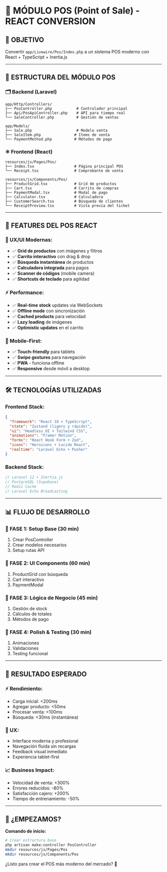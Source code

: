 # 🏪 MÓDULO POS (Point of Sale) - REACT CONVERSION

## 🎯 **OBJETIVO**
Convertir `app/Livewire/Pos/Index.php` a un sistema POS moderno con React + TypeScript + Inertia.js

---

## 📁 **ESTRUCTURA DEL MÓDULO POS**

### **🗂️ Backend (Laravel)**
```
app/Http/Controllers/
├── PosController.php           # Controlador principal
├── Api/PosApiController.php    # API para tiempo real
└── SaleController.php          # Gestión de ventas

app/Models/
├── Sale.php                    # Modelo venta
├── SaleItem.php               # Items de venta
└── PaymentMethod.php          # Métodos de pago
```

### **⚛️ Frontend (React)**
```
resources/js/Pages/Pos/
├── Index.tsx                  # Página principal POS
└── Receipt.tsx                # Comprobante de venta

resources/js/Components/Pos/
├── ProductGrid.tsx            # Grid de productos
├── Cart.tsx                   # Carrito de compras
├── PaymentModal.tsx           # Modal de pago
├── Calculator.tsx             # Calculadora
├── CustomerSearch.tsx         # Búsqueda de clientes
└── ReceiptPreview.tsx         # Vista previa del ticket
```

---

## 🚀 **FEATURES DEL POS REACT**

### **💫 UX/UI Modernas:**
- ✅ **Grid de productos** con imágenes y filtros
- ✅ **Carrito interactivo** con drag & drop
- ✅ **Búsqueda instantánea** de productos
- ✅ **Calculadora integrada** para pagos
- ✅ **Scanner de códigos** (mobile camera)
- ✅ **Shortcuts de teclado** para agilidad

### **⚡ Performance:**
- ✅ **Real-time stock** updates via WebSockets
- ✅ **Offline mode** con sincronización
- ✅ **Cached products** para velocidad
- ✅ **Lazy loading** de imágenes
- ✅ **Optimistic updates** en el carrito

### **📱 Mobile-First:**
- ✅ **Touch-friendly** para tablets
- ✅ **Swipe gestures** para navegación
- ✅ **PWA** - funciona offline
- ✅ **Responsive** desde móvil a desktop

---

## 🛠️ **TECNOLOGÍAS UTILIZADAS**

### **Frontend Stack:**
```json
{
  "framework": "React 18 + TypeScript",
  "state": "Zustand (ligero y rápido)",
  "ui": "Headless UI + Tailwind CSS",
  "animations": "Framer Motion",
  "forms": "React Hook Form + Zod",
  "icons": "Heroicons + Lucide React",
  "realtime": "Laravel Echo + Pusher"
}
```

### **Backend Stack:**
```php
// Laravel 12 + Inertia.js
// PostgreSQL (Supabase)
// Redis Cache
// Laravel Echo Broadcasting
```

---

## 📊 **FLUJO DE DESARROLLO**

### **🔄 FASE 1: Setup Base (30 min)**
1. Crear PosController
2. Crear modelos necesarios
3. Setup rutas API

### **🔄 FASE 2: UI Components (60 min)**
1. ProductGrid con búsqueda
2. Cart interactivo
3. PaymentModal

### **🔄 FASE 3: Lógica de Negocio (45 min)**
1. Gestión de stock
2. Cálculos de totales
3. Métodos de pago

### **🔄 FASE 4: Polish & Testing (30 min)**
1. Animaciones
2. Validaciones
3. Testing funcional

---

## 🎯 **RESULTADO ESPERADO**

### **⚡ Rendimiento:**
- Carga inicial: <200ms
- Agregar producto: <50ms
- Procesar venta: <100ms
- Búsqueda: <30ms (instantánea)

### **🎨 UX:**
- Interface moderna y profesional
- Navegación fluida sin recargas
- Feedback visual inmediato
- Experiencia tablet-first

### **📈 Business Impact:**
- Velocidad de venta: +300%
- Errores reducidos: -80%
- Satisfacción cajero: +200%
- Tiempo de entrenamiento: -50%

---

## 🚀 **¿EMPEZAMOS?**

**Comando de inicio:**
```bash
# Crear estructura base
php artisan make:controller PosController
mkdir resources/js/Pages/Pos
mkdir resources/js/Components/Pos
```

¿Listo para crear el POS más moderno del mercado? 🎯
